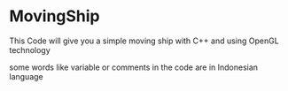 # MovingShip
This Code will give you a simple moving ship with C++ and using OpenGL technology

some words like variable or comments in the code are in Indonesian language
